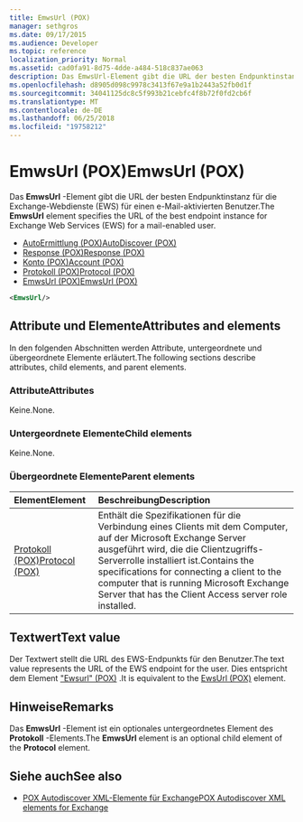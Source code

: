 ```yaml
---
title: EmwsUrl (POX)
manager: sethgros
ms.date: 09/17/2015
ms.audience: Developer
ms.topic: reference
localization_priority: Normal
ms.assetid: cad0fa91-8d75-4dde-a484-518c837ae063
description: Das EmwsUrl-Element gibt die URL der besten Endpunktinstanz für die Exchange-Webdienste (EWS) für einen e-Mail-aktivierten Benutzer.
ms.openlocfilehash: d8905d098c9978c3413f67e9a1b2443a52fb0d1f
ms.sourcegitcommit: 34041125dc8c5f993b21cebfc4f8b72f0fd2cb6f
ms.translationtype: MT
ms.contentlocale: de-DE
ms.lasthandoff: 06/25/2018
ms.locfileid: "19758212"
---
```

# <a name="emwsurl-pox"></a><span data-ttu-id="7bd6d-103">EmwsUrl (POX)</span><span class="sxs-lookup"><span data-stu-id="7bd6d-103">EmwsUrl (POX)</span></span>

<span data-ttu-id="7bd6d-104">Das **EmwsUrl** -Element gibt die URL der besten Endpunktinstanz für die Exchange-Webdienste (EWS) für einen e-Mail-aktivierten Benutzer.</span><span class="sxs-lookup"><span data-stu-id="7bd6d-104">The **EmwsUrl** element specifies the URL of the best endpoint instance for Exchange Web Services (EWS) for a mail-enabled user.</span></span> 
  
- [<span data-ttu-id="7bd6d-105">AutoErmittlung (POX)</span><span class="sxs-lookup"><span data-stu-id="7bd6d-105">AutoDiscover (POX)</span></span>](autodiscover-pox.md) 
- [<span data-ttu-id="7bd6d-106">Response (POX)</span><span class="sxs-lookup"><span data-stu-id="7bd6d-106">Response (POX)</span></span>](response-pox.md) 
- [<span data-ttu-id="7bd6d-107">Konto (POX)</span><span class="sxs-lookup"><span data-stu-id="7bd6d-107">Account (POX)</span></span>](account-pox.md) 
- [<span data-ttu-id="7bd6d-108">Protokoll (POX)</span><span class="sxs-lookup"><span data-stu-id="7bd6d-108">Protocol (POX)</span></span>](protocol-pox.md) 
- [<span data-ttu-id="7bd6d-109">EmwsUrl (POX)</span><span class="sxs-lookup"><span data-stu-id="7bd6d-109">EmwsUrl (POX)</span></span>](emwsurl-pox.md)
  
```XML
<EmwsUrl/>
```

## <a name="attributes-and-elements"></a><span data-ttu-id="7bd6d-110">Attribute und Elemente</span><span class="sxs-lookup"><span data-stu-id="7bd6d-110">Attributes and elements</span></span>

<span data-ttu-id="7bd6d-111">In den folgenden Abschnitten werden Attribute, untergeordnete und übergeordnete Elemente erläutert.</span><span class="sxs-lookup"><span data-stu-id="7bd6d-111">The following sections describe attributes, child elements, and parent elements.</span></span>
  
### <a name="attributes"></a><span data-ttu-id="7bd6d-112">Attribute</span><span class="sxs-lookup"><span data-stu-id="7bd6d-112">Attributes</span></span>

<span data-ttu-id="7bd6d-113">Keine.</span><span class="sxs-lookup"><span data-stu-id="7bd6d-113">None.</span></span>
  
### <a name="child-elements"></a><span data-ttu-id="7bd6d-114">Untergeordnete Elemente</span><span class="sxs-lookup"><span data-stu-id="7bd6d-114">Child elements</span></span>

<span data-ttu-id="7bd6d-115">Keine.</span><span class="sxs-lookup"><span data-stu-id="7bd6d-115">None.</span></span>
  
### <a name="parent-elements"></a><span data-ttu-id="7bd6d-116">Übergeordnete Elemente</span><span class="sxs-lookup"><span data-stu-id="7bd6d-116">Parent elements</span></span>

|<span data-ttu-id="7bd6d-117">**Element**</span><span class="sxs-lookup"><span data-stu-id="7bd6d-117">**Element**</span></span>|<span data-ttu-id="7bd6d-118">**Beschreibung**</span><span class="sxs-lookup"><span data-stu-id="7bd6d-118">**Description**</span></span>|
|:-----|:-----|
|[<span data-ttu-id="7bd6d-119">Protokoll (POX)</span><span class="sxs-lookup"><span data-stu-id="7bd6d-119">Protocol (POX)</span></span>](protocol-pox.md) <br/> |<span data-ttu-id="7bd6d-120">Enthält die Spezifikationen für die Verbindung eines Clients mit dem Computer, auf der Microsoft Exchange Server ausgeführt wird, die die Clientzugriffs-Serverrolle installiert ist.</span><span class="sxs-lookup"><span data-stu-id="7bd6d-120">Contains the specifications for connecting a client to the computer that is running Microsoft Exchange Server that has the Client Access server role installed.</span></span>  <br/> |
   
## <a name="text-value"></a><span data-ttu-id="7bd6d-121">Textwert</span><span class="sxs-lookup"><span data-stu-id="7bd6d-121">Text value</span></span>

<span data-ttu-id="7bd6d-122">Der Textwert stellt die URL des EWS-Endpunkts für den Benutzer.</span><span class="sxs-lookup"><span data-stu-id="7bd6d-122">The text value represents the URL of the EWS endpoint for the user.</span></span> <span data-ttu-id="7bd6d-123">Dies entspricht dem Element ["Ewsurl" (POX)](ewsurl-pox.md) .</span><span class="sxs-lookup"><span data-stu-id="7bd6d-123">It is equivalent to the [EwsUrl (POX)](ewsurl-pox.md) element.</span></span> 
  
## <a name="remarks"></a><span data-ttu-id="7bd6d-124">Hinweise</span><span class="sxs-lookup"><span data-stu-id="7bd6d-124">Remarks</span></span>

<span data-ttu-id="7bd6d-125">Das **EmwsUrl** -Element ist ein optionales untergeordnetes Element des **Protokoll** -Elements.</span><span class="sxs-lookup"><span data-stu-id="7bd6d-125">The **EmwsUrl** element is an optional child element of the **Protocol** element.</span></span> 
  
## <a name="see-also"></a><span data-ttu-id="7bd6d-126">Siehe auch</span><span class="sxs-lookup"><span data-stu-id="7bd6d-126">See also</span></span>

- [<span data-ttu-id="7bd6d-127">POX Autodiscover XML-Elemente für Exchange</span><span class="sxs-lookup"><span data-stu-id="7bd6d-127">POX Autodiscover XML elements for Exchange</span></span>](pox-autodiscover-xml-elements-for-exchange.md)

